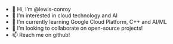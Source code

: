 - 👋 Hi, I’m @lewis-conroy
- 👀 I’m interested in cloud technology and AI
- 🌱 I’m currently learning Google Cloud Platform, C++ and AI/ML
- 💞️ I’m looking to collaborate on open-source projects!
- 📫 Reach me on github!

<!---
lewis-conroy/lewis-conroy is a ✨ special ✨ repository because its `README.md` (this file) appears on your GitHub profile.
You can click the Preview link to take a look at your changes.
--->
